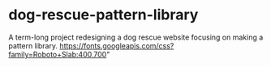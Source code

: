 # dog-rescue-pattern-library
A term-long project redesigning a dog rescue website focusing on making a pattern library.
https://fonts.googleapis.com/css?family=Roboto+Slab:400,700" 
